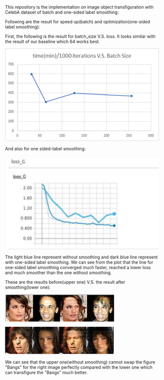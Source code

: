 This repository is the implementation on image object transfiguration with CelebA dataset of batch and one-sided label smoothing:

Following are the result for speed up(batch) and optimization(one-sided label smoothing):

First, the following is the result for batch_size V.S. loss. It looks similar with the result of our baseline which 64 works best.

![alt text](https://github.com/YanW1222/ATIDIC/blob/master/image_object_transfiguration/plot_result/batch.png)

And also for one sided-label smoothing:

![alt text](https://github.com/YanW1222/ATIDIC/blob/master/image_object_transfiguration/plot_result/smoothing.png)

The light blue line represent without smoothing and dark blue line represent with one-sided label smoothing. We can see from the plot that the line for one-sided label smoothing converged much faster, reached a lower loss and much smoother than the one without smoothing.

These are the results before(upper one) V.S. the result after smoothing(lower one):

![alt text](https://github.com/YanW1222/ATIDIC/blob/master/image_object_transfiguration/img_result/without%20smoothing.png)

![alt text](https://github.com/YanW1222/ATIDIC/blob/master/image_object_transfiguration/img_result/with%20smoothing.png)

We can see that the upper one(without smoothing) cannot swap the figure "Bangs" for the right image perfectly compared with the lower one which can transfigure the "Bangs" much better.
